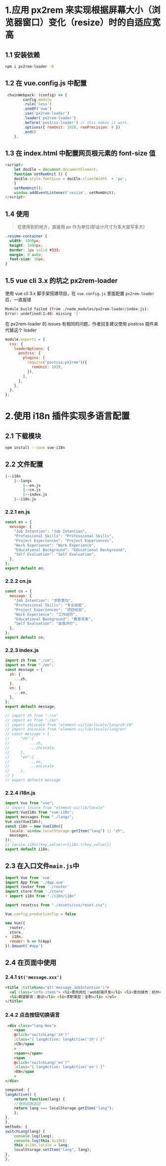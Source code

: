 # 1.应用 px2rem 来实现根据屏幕大小（浏览器窗口）变化（resize）时的自适应宽高

## 1.1 安装依赖

```bash
npm i px2rem-loader -D
```

## 1.2 在 vue.config.js 中配置

```js
 chainWebpack: (config) => {
        config.module
        .rule('less')
        .oneOf('vue')
        .use('px2rem-loader')
        .loader('px2rem-loader')
        .before('postcss-loader') // this makes it work.
        .options({ remUnit: 1920, remPrecision: 8 })
        .end()
    },
```

## 1.3 在 index.html 中配置网页根元素的 font-size 值

```js
<script>
    let docEle = document.documentElement;
    function setRemUnit () {
    docEle.style.fontSize = docEle.clientWidth  + 'px';
    }
    setRemUnit();
    window.addEventListener('resize', setRemUnit);
</script>
```

## 1.4 使用

> 在使用到的地方，直接用 px 作为单位(即设计尺寸为多大就写多大)

```css
.resume-container {
  width: 1000px;
  height: 1000px;
  border: 2px solid #333;
  margin: 0 auto;
  font-size: 16px;
}
```

## 1.5 vue cli 3.x 的坑之 px2rem-loader

使用 vue cli 3.x 脚手架搭建项目，在 `vue.config.js` 里面配置 `px2rem-loader` 后，一直报错

```bash
Module build failed (from ./node_modules/px2rem-loader/index.js):
Error: undefined:1:40: missing '{'
```

在 px2rem-loader 的 issues 有相同的问题，作者回复建议使用 postcss 插件来代替这个 loader

```js
module.exports = {
  css: {
    loaderOptions: {
      postcss: {
        plugins: [
          require("postcss-px2rem")({
            remUnit: 1920,
          }),
        ],
      },
    },
  },
};
```

# 2.使用 i18n 插件实现多语言配置

## 2.1 下载模块

```bash
npm install --save vue-i18n
```

## 2.2 文件配置

```bash
|--i18n
    |--langs
        |--en.js
        |--cn.js
        |--index.js
    |--i18n.js
```

### 2.2.1 en.js

```js
const en = {
  message: {
    "Job Intention": "Job Intention",
    "Professional Skills": "Professional Skills",
    "Project Experiences": "Project Experiences",
    "Work Experience": "Work Experience",
    "Educational Background": "Educational Background",
    "Self Evaluation": "Self Evaluation",
  },
};
export default en;
```

### 2.2.2 cn.js

```js
const cn = {
  message: {
    "Job Intention": "求职意向",
    "Professional Skills": "专业技能",
    "Project Experiences": "项目经验",
    "Work Experience": "工作经历",
    "Educational Background": "教育背景",
    "Self Evaluation": "自我评价",
  },
};
export default cn;
```

### 2.2.3 index.js

```js
import zh from "./cn";
import en from "./en";
const message = {
  zh: {
    ...zh,
  },
  en: {
    ...en,
  },
};
export default message;

// import zh from "./cn"
// import en from "./en"
// import zhLocale from "element-ui/lib/locale/lang/zh-CN"
// import enLocale from "element-ui/lib/locale/lang/en"
// const message = {
//     "zh":{
//         ...zh,
//         ...zhLocale
//     },
//     "en":{
//         ...en,
//         ...enLocale
//     },
// }
// export default message
```

### 2.2.4 i18n.js

```js
import Vue from "vue";
// import locale from "element-ui/lib/locale"
import VueI18n from "vue-i18n";
import messages from "./langs";
Vue.use(VueI18n);
const i18n = new VueI18n({
  locale: window.localStorage.getItem("lang") || "zh",
  messages,
});
// locale.i18n((key,value)=>{i18n.t(key,value)})
export default i18n;
```

## 2.3 在入口文件`main.js`中

```js
import Vue from 'vue'
import App from './App.vue'
import router from './router'
import store from './store'
+ import i18n from "./i18n/i18n"

import resetcss from "./assets/css/reset.css";

Vue.config.productionTip = false

new Vue({
  router,
  store,
+  i18n,
  render: h => h(App)
}).$mount('#app')
```

## 2.4 在页面中使用

### 2.4.1 `$t('message.xxx')`

```html
<title :titleName="$t('message.JobIntention')">
  <ul class="info-items"> <li>意向岗位：web前端开发</li> <li>意向城市：杭州</li>
  <li>期望薪资：面议</li> <li>求职类型：全职</li> </ul>
</title>
```
### 2.4.2 点击按钮切换语言
```html
 <div class="lang-box">
    <span
    @click="switchLang('zh')"
    :class="{ langActive: langActive('zh') }"
    >CN</span
    >
    <span></span>
    <span
    @click="switchLang('en')"
    :class="{ langActive: langActive('en') }"
    >EN</span
    >
</div>
```
```js
computed: {
langActive() {
    return function(lang) {
    //使用函数返回
    return lang === localStorage.getItem("lang");
    };
},
},
methods: {
switchLang(lang) {
    console.log(lang);
    console.log(this.$i18n);
    this.$i18n.locale = lang;
    localStorage.setItem("lang", lang);
},
},
```
